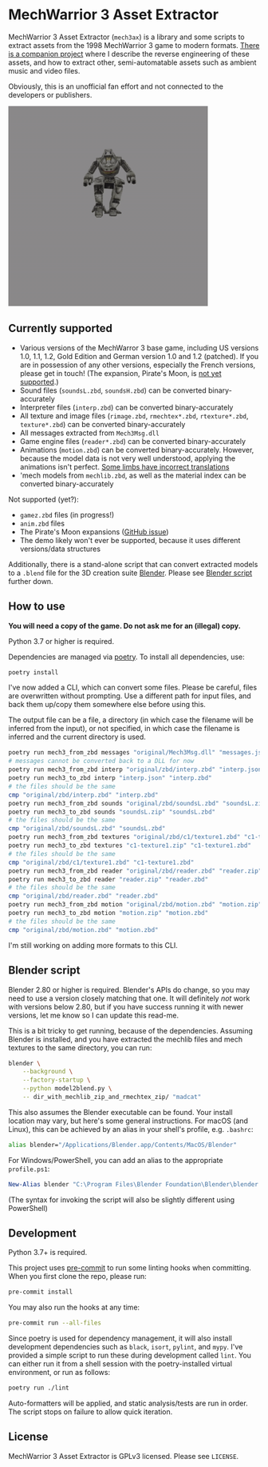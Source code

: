# MechWarrior 3 Asset Extractor

MechWarrior 3 Asset Extractor (`mech3ax`) is a library and some scripts to extract assets from the 1998 MechWarrior 3 game to modern formats. [There is a companion project](https://github.com/tobywf/mech3re) where I describe the reverse engineering of these assets, and how to extract other, semi-automatable assets such as ambient music and video files.

Obviously, this is an unofficial fan effort and not connected to the developers or publishers.

[![The Annihilator 'Mech running](.github/mech_annihilator_run.gif)](https://imgur.com/a/H5pB1Vd)

## Currently supported

- Various versions of the MechWarror 3 base game, including US versions 1.0, 1.1, 1.2, Gold Edition and German version 1.0 and 1.2 (patched). If you are in possession of any other versions, especially the French versions, please get in touch! (The expansion, Pirate's Moon, is [not yet supported](https://github.com/tobywf/mech3ax/issues/1).)
- Sound files (`soundsL.zbd`, `soundsH.zbd`) can be converted binary-accurately
- Interpreter files (`interp.zbd`) can be converted binary-accurately
- All texture and image files (`rimage.zbd`, `rmechtex*.zbd`, `rtexture*.zbd`, `texture*.zbd`) can be converted binary-accurately
- All messages extracted from `Mech3Msg.dll`
- Game engine files (`reader*.zbd`) can be converted binary-accurately
- Animations (`motion.zbd`) can be converted binary-accurately. However, because the model data is not very well understood, applying the animations isn't perfect. [Some limbs have incorrect translations](https://github.com/tobywf/mech3ax/issues/2)
- 'mech models from `mechlib.zbd`, as well as the material index can be converted binary-accurately

Not supported (yet?):

- `gamez.zbd` files (in progress!)
- `anim.zbd` files
- The Pirate's Moon expansions ([GitHub issue](https://github.com/tobywf/mech3ax/issues/1))
- The demo likely won't ever be supported, because it uses different versions/data structures

Additionally, there is a stand-alone script that can convert extracted models to a `.blend` file for the 3D creation suite [Blender](https://www.blender.org/). Please see [Blender script](#blender-script) further down.

## How to use

**You will need a copy of the game. Do not ask me for an (illegal) copy.**

Python 3.7 or higher is required.

Dependencies are managed via [poetry](https://python-poetry.org/). To install all dependencies, use:

```bash
poetry install
```

I've now added a CLI, which can convert some files. Please be careful, files are overwritten without prompting. Use a different path for input files, and back them up/copy them somewhere else before using this.

The output file can be a file, a directory (in which case the filename will be inferred from the input), or not specified, in which case the filename is inferred and the current directory is used.

```bash
poetry run mech3_from_zbd messages "original/Mech3Msg.dll" "messages.json"
# messages cannot be converted back to a DLL for now
poetry run mech3_from_zbd interp "original/zbd/interp.zbd" "interp.json"
poetry run mech3_to_zbd interp "interp.json" "interp.zbd"
# the files should be the same
cmp "original/zbd/interp.zbd" "interp.zbd"
poetry run mech3_from_zbd sounds "original/zbd/soundsL.zbd" "soundsL.zip"
poetry run mech3_to_zbd sounds "soundsL.zip" "soundsL.zbd"
# the files should be the same
cmp "original/zbd/soundsL.zbd" "soundsL.zbd"
poetry run mech3_from_zbd textures "original/zbd/c1/texture1.zbd" "c1-texture1.zip"
poetry run mech3_to_zbd textures "c1-texture1.zip" "c1-texture1.zbd"
# the files should be the same
cmp "original/zbd/c1/texture1.zbd" "c1-texture1.zbd"
poetry run mech3_from_zbd reader "original/zbd/reader.zbd" "reader.zip"
poetry run mech3_to_zbd reader "reader.zip" "reader.zbd"
# the files should be the same
cmp "original/zbd/reader.zbd" "reader.zbd"
poetry run mech3_from_zbd motion "original/zbd/motion.zbd" "motion.zip"
poetry run mech3_to_zbd motion "motion.zip" "motion.zbd"
# the files should be the same
cmp "original/zbd/motion.zbd" "motion.zbd"
```

I'm still working on adding more formats to this CLI.

## Blender script

Blender 2.80 or higher is required. Blender's APIs do change, so you may need to use a version closely matching that one. It will definitely *not* work with versions below 2.80, but if you have success running it with newer versions, let me know so I can update this read-me.

This is a bit tricky to get running, because of the dependencies. Assuming Blender is installed, and you have extracted the mechlib files and mech textures to the same directory, you can run:

```bash
blender \
    --background \
    --factory-startup \
    --python model2blend.py \
    -- dir_with_mechlib_zip_and_rmechtex_zip/ "madcat"
```

This also assumes the Blender executable can be found. Your install location may vary, but here's some general instructions. For macOS (and Linux), this can be achieved by an alias in your shell's profile, e.g. `.bashrc`:

```bash
alias blender="/Applications/Blender.app/Contents/MacOS/Blender"
```

For Windows/PowerShell, you can add an alias to the appropriate `profile.ps1`:

```powershell
New-Alias blender "C:\Program Files\Blender Foundation\Blender\blender.exe"
```

(The syntax for invoking the script will also be slightly different using PowerShell)

## Development

Python 3.7+ is required.

This project uses [pre-commit](https://pre-commit.com/) to run some linting hooks when committing. When you first clone the repo, please run:

```bash
pre-commit install
```

You may also run the hooks at any time:

```bash
pre-commit run --all-files
```

Since poetry is used for dependency management, it will also install development dependencies such as `black`, `isort`, `pylint`, and `mypy`. I've provided a simple script to run these during development called `lint`. You can either run it from a shell session with the poetry-installed virtual environment, or run as follows:

```bash
poetry run ./lint
```

Auto-formatters will be applied, and static analysis/tests are run in order. The script stops on failure to allow quick iteration.

## License

MechWarrior 3 Asset Extractor is GPLv3 licensed. Please see `LICENSE`.
